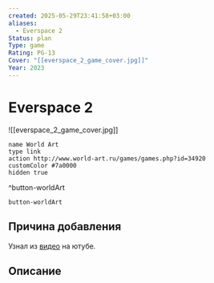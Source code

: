 ```yaml
---
created: 2025-05-29T23:41:58+03:00
aliases:
  - Everspace 2
Status: plan
Type: game
Rating: PG-13
Cover: "[[everspace_2_game_cover.jpg]]"
Year: 2023
---
```


# Everspace 2

![[everspace_2_game_cover.jpg]]


```button
name World Art
type link
action http://www.world-art.ru/games/games.php?id=34920
customColor #7a0000
hidden true
```
^button-worldArt



`button-worldArt`

## Причина добавления

Узнал из [видео](https://youtu.be/Ez2Yop2Q2nA?si=tNCVgxTK5Mo1wbG1) на ютубе.


## Описание


